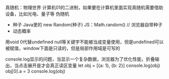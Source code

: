 真随机：物理世界
计算机01的二进制，如果要在计算机里面实现真随机需要借助设备，比如光电、量子等
伪随机
- 种子
Java里的 new Random(种子)
JS：Math.random() // 浏览器自带种子
- 动态概率

用void 0代替undefined
null等关键字不能被当成变量使用，但是undefined可以被赋值，window下面是只读的，但是局部作用域是可写的


console.log显示的问题，当显示一个复杂数据，浏览器为了优化性能，折叠输出，当点击展开是才会真正读区变量
let obj = [{a: 1}, {b: 2}]
console.log(obj)
obj[0].a = 3
console.log(obj)

